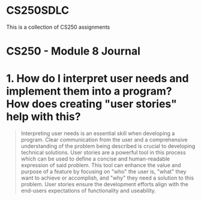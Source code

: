 # CS250SDLC
This is a collection of CS250 assignments

# CS250 - Module 8 Journal 

# 1. How do I interpret user needs and implement them into a program? How does creating "user stories" help with this?
> Interpreting user needs is an essential skill when developing a program. Clear communication from the user and a comprehensive understanding of the problem being described is crucial to developing technical solutions. User stories are a powerful tool in this process which can be used to define a concise and human-readable expression of said problem. This tool can enhance the value and purpose of a feature by focusing on "who" the user is, "what" they want to achieve or accomplish, and "why" they need a solution to this problem. User stories ensure the development efforts align with the end-users expectations of functionality and useability.
